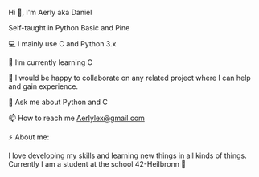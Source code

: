 Hi 👋, I'm Aerly aka Daniel

Self-taught in Python Basic and Pine

💻 I mainly use C and Python 3.x

🌱 I’m currently learning C 

💞️ I would be happy to collaborate on any related project where I can help and gain experience.

💬 Ask me about Python and C

📫 How to reach me Aerlylex@gmail.com


⚡ About me:

I love developing my skills and learning new things in all kinds of things.
Currently I am a student at the school 42-Heilbronn 🌠
